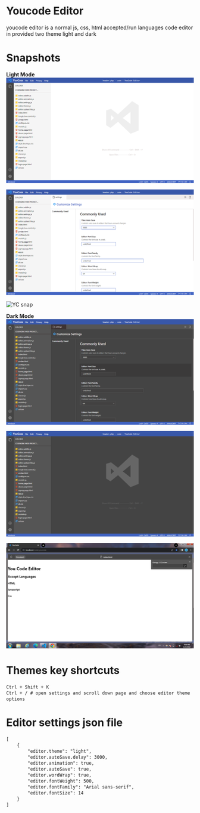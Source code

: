 # Youcode Editor
youcode editor is a normal js, css, html accepted/run languages code editor in provided two theme light and dark

# Snapshots
**Light Mode**
![YC snap](./snapshort/snap1.png)

![YC snap](./snapshort/snap2.png)

![YC snap](./snapshort/snap7.png)

**Dark Mode**
![YC snap](./snapshort/snap3.png)

![YC snap](./snapshort/snap4.png)

![YC snap](./snapshort/snap6.png)


# Themes key shortcuts 
```
Ctrl + Shift + K
Ctrl + / # open settings and scroll down page and choose editor theme options
```


# Editor settings json file
```
[
	{
		"editor.theme": "light",
		"editor.autoSave.delay": 3000,
		"editor.animation": true,
		"editor.autoSave": true,
		"editor.wordWrap": true,
		"editor.fontWeight": 500,
		"editor.fontFamily": "Arial sans-serif",
		"editor.fontSize": 14
	}
]
```
